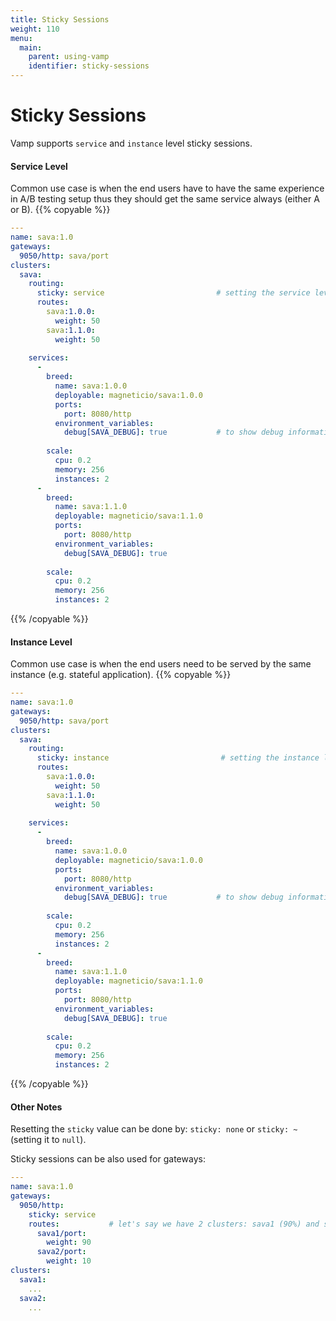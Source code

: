```yaml
---
title: Sticky Sessions
weight: 110
menu:
  main:
    parent: using-vamp
    identifier: sticky-sessions
---
```


# Sticky Sessions

Vamp supports `service` and `instance` level sticky sessions.

#### Service Level

Common use case is when the end users have to have the same experience in A/B testing setup thus they should get the same service always (either A or B).
{{% copyable %}}
```yaml
---
name: sava:1.0
gateways:
  9050/http: sava/port
clusters:
  sava:
    routing:
      sticky: service                         # setting the service level
      routes:
        sava:1.0.0:
          weight: 50
        sava:1.1.0:
          weight: 50
          
    services:
      -
        breed:
          name: sava:1.0.0
          deployable: magneticio/sava:1.0.0
          ports:
            port: 8080/http
          environment_variables:
            debug[SAVA_DEBUG]: true           # to show debug information such as instance id
            
        scale:
          cpu: 0.2
          memory: 256
          instances: 2
      -
        breed:
          name: sava:1.1.0
          deployable: magneticio/sava:1.1.0
          ports:
            port: 8080/http
          environment_variables:
            debug[SAVA_DEBUG]: true
            
        scale:
          cpu: 0.2
          memory: 256
          instances: 2
```
{{% /copyable %}}


#### Instance Level 

Common use case is when the end users need to be served by the same instance (e.g. stateful application).
{{% copyable %}}
```yaml
---
name: sava:1.0
gateways:
  9050/http: sava/port
clusters:
  sava:
    routing:
      sticky: instance                         # setting the instance level
      routes:
        sava:1.0.0:
          weight: 50
        sava:1.1.0:
          weight: 50
          
    services:
      -
        breed:
          name: sava:1.0.0
          deployable: magneticio/sava:1.0.0
          ports:
            port: 8080/http
          environment_variables:
            debug[SAVA_DEBUG]: true           # to show debug information such as instance id
            
        scale:
          cpu: 0.2
          memory: 256
          instances: 2
      -
        breed:
          name: sava:1.1.0
          deployable: magneticio/sava:1.1.0
          ports:
            port: 8080/http
          environment_variables:
            debug[SAVA_DEBUG]: true
            
        scale:
          cpu: 0.2
          memory: 256
          instances: 2
```
{{% /copyable %}}

#### Other Notes

Resetting the `sticky` value can be done by: `sticky: none` or `sticky: ~` (setting it to `null`).

Sticky sessions can be also used for gateways:

```yaml
---
name: sava:1.0
gateways:
  9050/http:
    sticky: service
    routes:           # let's say we have 2 clusters: sava1 (90%) and sava2 (10%)
      sava1/port:   
        weight: 90
      sava2/port:
        weight: 10
clusters:
  sava1: 
    ...
  sava2: 
    ...
```